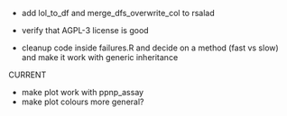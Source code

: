 - add lol_to_df and merge_dfs_overwrite_col to rsalad
- verify that AGPL-3 license is good


- cleanup code inside failures.R and decide on a method (fast vs slow) and make it work with generic inheritance





CURRENT
- make plot work with ppnp_assay
- make plot colours more general?
